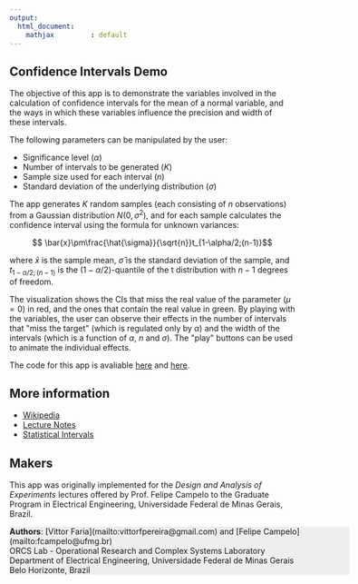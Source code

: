 ```yaml
---
output:
  html_document:
    mathjax         : default
---
```


## Confidence Intervals Demo
The objective of this app is to demonstrate the variables involved in the calculation of confidence intervals for the mean of a normal variable, and the ways in which these variables influence the precision and width of these intervals.
 
The following parameters can be manipulated by the user:

- Significance level ($\alpha$)  
- Number of intervals to be generated ($K$)  
- Sample size used for each interval ($n$)  
- Standard deviation of the underlying distribution ($\sigma$)

The app generates $K$ random samples (each consisting of $n$ observations) from a Gaussian distribution $N(0,\sigma^2)$, and for each sample calculates the confidence interval using the formula for unknown variances:

$$ \bar{x}\pm\frac{\hat{\sigma}}{\sqrt{n}}t_{1-\alpha/2;(n-1)}$$

where $\bar{x}$ is the sample mean, $\hat{\sigma}$ is the standard deviation of the sample, and $t_{1-\alpha/2;(n-1)}$ is the $(1-\alpha/2)$-quantile of the t distribution with $n-1$ degrees of freedom.

The visualization shows the CIs that miss the real value of the parameter ($\mu = 0$) in red, and the ones that contain the real value in green. By playing with the variables, the user can observe their effects in the number of intervals that "miss the target" (which is regulated only by $\alpha$) and the width of the intervals (which is a function of $\alpha,\ n$ and $\sigma$). The "play" buttons can be used to animate the individual effects.

The code for this app is avaliable [here](https://github.com/vittorfp/Shiny-Apps) and [here](https://github.com/fcampelo/Design-and-Analysis-of-Experiments).

## More information
- [Wikipedia](http://en.wikipedia.org/wiki/Confidence_interval)
- [Lecture Notes](https://github.com/fcampelo/Design-and-Analysis-of-Experiments/tree/master/04-StatisticalIntervals)
- [Statistical Intervals](https://www.sas.com/resources/whitepaper/wp_4430.pdf)


## Makers
This app was originally implemented for the _Design and Analysis of Experiments_ lectures offered by Prof. Felipe Campelo to the Graduate Program in Electrical Engineering, Universidade Federal de Minas Gerais, Brazil.

<div style="background-color:#eeeeee; width:600px">
<strong>Authors</strong>: [Vittor Faria](mailto:vittorfpereira@gmail.com) and [Felipe Campelo](mailto:fcampelo@ufmg.br)<br/>
ORCS Lab - Operational Research and Complex Systems Laboratory<br/>
Department of Electrical Engineering, Universidade Federal de Minas Gerais<br/>
Belo Horizonte, Brazil</i>
</div>

